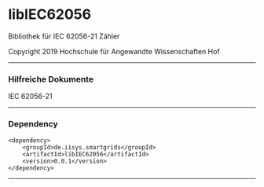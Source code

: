 # libIEC62056
Bibliothek für IEC 62056-21 Zähler

Copyright 2019 Hochschule für Angewandte Wissenschaften Hof

___


### Hilfreiche Dokumente

IEC 62056-21

___

### Dependency

```
<dependency>
    <groupId>de.iisys.smartgrids</groupId>
    <artifactId>libIEC62056</artifactId>
    <version>0.0.1</version>
</dependency>
```

___
